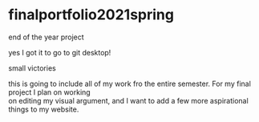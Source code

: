 # finalportfolio2021spring
 end of the year project

 yes I got it to go to git desktop!

 small victories

 this is going to include all of my work fro the entire semester. For my final project I plan on working  
on editing my visual argument, and I want to add a few more aspirational things to my website.
